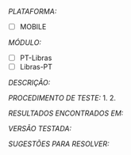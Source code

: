 *PLATAFORMA:*
- [ ] MOBILE

*MÓDULO:*
- [ ] PT-Libras    
- [ ] Libras-PT

*DESCRIÇÃO:*

*PROCEDIMENTO DE TESTE:*
1. 
2.

*RESULTADOS ENCONTRADOS EM:*

*VERSÃO TESTADA:*

*SUGESTÕES PARA RESOLVER:*
